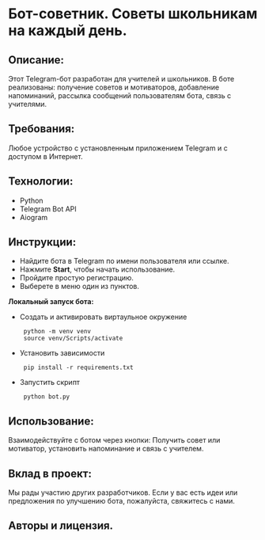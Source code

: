 # Бот-советник. Советы школьникам на каждый день.
## Описание:
Этот Telegram-бот разработан для учителей и школьников. В боте реализованы: получение советов и мотиваторов, добавление напоминаний, рассылка сообщений пользователям бота, связь с учителями.

## Требования:
Любое устройство с установленным приложением Telegram и с доступом в Интернет.

## Технологии:
-   Python
-   Telegram Bot API
-   Aiogram

## Инструкции:

 - Найдите бота в Telegram по имени пользователя или ссылке. 
 - Нажмите **Start**, чтобы начать использование. 
 - Пройдите простую регистрацию.
 - Выберете в меню один из пунктов.

**Локальный запуск бота:**

-   Создать и активировать виртаульное окружение
    
    ```
     python -m venv venv
     source venv/Scripts/activate
    ```
    
-   Установить зависимости
    
    ```
     pip install -r requirements.txt
    ```
    
-   Запустить скрипт
    
    ```
     python bot.py
    ```

## Использование:
Взаимодействуйте с ботом через кнопки: Получить совет или мотиватор, установить напоминание и связь с учителем.

## Вклад в проект:
Мы рады участию других разработчиков. Если у вас есть идеи или предложения по улучшению бота, пожалуйста, свяжитесь с нами.
## Авторы и лицензия.
